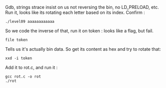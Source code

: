 Gdb, strings strace insist on us not reversing the bin, no LD_PRELOAD, etc.
Run it, looks like its rotating each letter based on its index. Confirm :
```
./level09 aaaaaaaaaaaa
```

So we code the inverse of that, run it on token : looks like a flag, but fail.
```
file token
```
Tells us it's actually bin data.
So get its content as hex and try to rotate that:
```
xxd -i token
```

Add it to rot.c, and run it :
```
gcc rot.c -o rot
./rot
```
